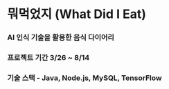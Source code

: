 # 뭐먹었지 (What Did I Eat)
### AI 인식 기술을 활용한 음식 다이어리
### 프로젝트 기간 3/26 ~ 8/14
### 기술 스택 - Java, Node.js, MySQL, TensorFlow
